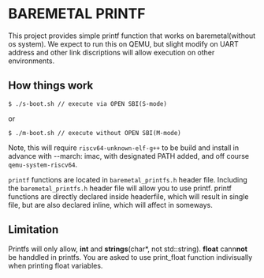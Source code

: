 # BAREMETAL PRINTF
This project provides simple printf function that works on baremetal(without os system). We expect to run this on QEMU, but slight modify on UART address and other link discriptions will allow execution on other environments.

## How things work
```
$ ./s-boot.sh // execute via OPEN SBI(S-mode)
```
or
```
$ ./m-boot.sh // execute without OPEN SBI(M-mode)
```
Note, this will require `riscv64-unknown-elf-g++` to be build and install in advance with --march: imac, with designated PATH added, and off course `qemu-system-riscv64`.

`printf` functions are located in `baremetal_printfs.h` header file. Including the `baremetal_printfs.h` header file will allow you to use printf. printf functions are directly declared inside headerfile, which will result in single file, but are also declared inline, which will affect in someways.

## Limitation
Printfs will only allow, **int** and **strings**(char*, not std::string). **float** cann**not** be handdled in printfs. You are asked to use print_float function indivisually when printing float variables.